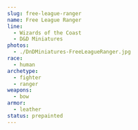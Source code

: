 ```yaml
---
slug: free-league-ranger
name: Free League Ranger
line:
  - Wizards of the Coast
  - D&D Miniatures
photos:
  - ./DnDMiniatures-FreeLeagueRanger.jpg
race:
  - human
archetype:
  - fighter
  - ranger
weapons:
  - bow
armor:
  - leather
status: prepainted
---
```

